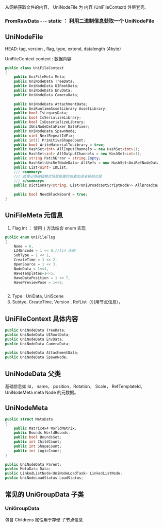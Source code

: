 
从网络获取文件的内容， UniNodeFile 为 内容 (UniFileContext)  外层套壳。

### FromRawData --- static ： 利用二进制信息获取一个 UniNodeFile

## UniNodeFile

HEAD: tag, version , flag, type, extend, datalength (4byte)


UniFileContext context : 数据内容

```c#
public class UniFileContext  
{  
    public UniFileMeta Meta;  
    public UniNodeData TreeData;  
    public UniNodeData UIRootData;  
    public UniNodeData EnvData;  
    public UniNodeData CameraData;  
  
    public UniNodeData AttachmentData;  
    public UniRuntimeAssetLibrary AssetLibrary;  
    public bool IsLegacyData;  
    public bool IsSerializeLibrary;  
    public bool IsDeserializeLibrary;  
    public IUniNodeDataFixer DataFixer;  
    public UniNodeData SpawnNode;  
    public uint NextRepeatIdFix;  
    public int[] PrimitiveShapeCount;  
    public bool WriteMaterialToLibrary = true;  
    public HashSet<int> AllInputChannels = new HashSet<int>();  
    public HashSet<int> AllOutputChannels = new HashSet<int>();  
    public string PatchError = string.Empty;  
    public HashSet<UniRefNodeData> AllRefs = new HashSet<UniRefNodeData>();  
    public List<uint> IDList;  
    /// <summary>  
    /// 这里记得编辑模式场景新建的也要加进来移除也是  
    /// </summary>  
    public Dictionary<string, List<UniBroadcastScriptNode>> AllBroadcastEvent = new Dictionary<string, List<UniBroadcastScriptNode>>();  
  
    public bool NeedBlackBoard = true;  
}
```

## UniFileMeta 元信息

1. Flag  int ： 使用 `|` 方法结合 enum 实现

```c#
public enum UniFileFlag  
{  
    None = 0,  
    LZ4Encode = 1 << 0,//lz4 压缩  
    SubType = 1 << 1,  
    CreateTime = 1 << 2,  
    OpenSource = 1 << 3,  
    NodeData = 1<<4,  
    HaveTemplates=1<<5,  
    HaveDataPosition = 1 << 7,  
    HavePreviewPose = 1<<8,  
  
```

2. Type : UniData,  UniScene
3. Subtye, CreateTime, Version , RefList（引用节点信息）， 

## UniFileContext 具体内容

```c#
public UniNodeData TreeData;  
public UniNodeData UIRootData;  
public UniNodeData EnvData;  
public UniNodeData CameraData;  
  
public UniNodeData AttachmentData;
public UniNodeData SpawnNode;
```

## UniNodeData  父类

基础信息如  Id， name， position，Rotation， Scale， RefTemplateId， UniNodeMeta meta Node 的元数据。 


## UniNodeMeta


```c#
public struct MetaData  
{  
    public Matrix4x4 WorldMatrix;  
    public Bounds WorldBounds;  
    public bool BoundsSet;  
    public int ChildCount;  
    public int ShapeCount;  
    public int LogicCount;  
}  
  
public UniNodeData Parent;  
public MetaData Data;  
public LinkedListNode<UniNodeLoadTask> LinkedListNode;  
public UniNodeLoadStatus LoadStatus;
```


## 常见的 UniGroupData 子类

### UniGroupData

包含 Childrens 属性用于存储 子节点信息